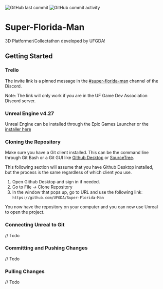 ![GitHub last commit](https://img.shields.io/github/last-commit/UFGDA/Super-Florida-Man)
![GitHub commit activity](https://img.shields.io/github/commit-activity/m/UFGDA/Super-Florida-Man)

# Super-Florida-Man

3D Platformer/Collectathon developed by UFGDA!

## Getting Started

### Trello
The invite link is a pinned message in the [#super-florida-man](https://discord.com/channels/521957275204845578/887105285653680130/888503562403987506) channel of the Discord.

Note: The link will only work if you are in the UF Game Dev Association Discord server.

### Unreal Engine v4.27
Unreal Engine can be installed through the Epic Games Launcher or the [installer here](https://www.unrealengine.com/en-US/download)

### Cloning the Repository

Make sure you have a Git client installed.
This can be the command line through Git Bash or a Git GUI like [Github Desktop](https://desktop.github.com/) or [SourceTree](https://www.sourcetreeapp.com/).

This following section will assume that you have Github Desktop installed, but the process is the same regardless of which client you use.

1. Open Github Desktop and sign in if needed.
2. Go to File -> Clone Repository
3. In the window that pops up, go to URL and use the following link: `https://github.com/UFGDA/Super-Florida-Man`

You now have the repository on your computer and you can now use Unreal to open the project.

### Connecting Unreal to Git

// Todo

### Committing and Pushing Changes

// Todo

### Pulling Changes

// Todo

